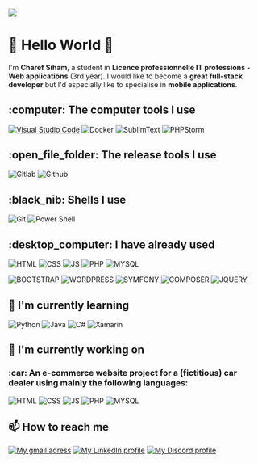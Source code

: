 ### 
<img src="http://eportfolio-csiham.mssiweb.com/media/logo.png"></img>
<br />
<h1>👋 Hello World 👋</h1>

I'm <strong>Charef Siham</strong>, a student in <strong>Licence professionnelle IT professions - Web applications</strong> (3rd year).
I would like to become a <strong>great full-stack developer</strong> but I'd especially like to specialise in <strong>mobile applications</strong>.

<h2>:computer: The computer tools I use</h2>
<p>
<a target="_blank" rel="noopener noreferrer nofollow" href="https://camo.githubusercontent.com/a0484e6383e852e622da1e934b7724921ab9b69d69246d90f899424b01f6deb1/68747470733a2f2f696d672e736869656c64732e696f2f62616467652f56697375616c25323053747564696f253230436f64652d3030373864372e7376673f7374796c653d666f722d7468652d6261646765266c6f676f3d76697375616c2d73747564696f2d636f6465266c6f676f436f6c6f723d7768697465"><img src="https://camo.githubusercontent.com/a0484e6383e852e622da1e934b7724921ab9b69d69246d90f899424b01f6deb1/68747470733a2f2f696d672e736869656c64732e696f2f62616467652f56697375616c25323053747564696f253230436f64652d3030373864372e7376673f7374796c653d666f722d7468652d6261646765266c6f676f3d76697375616c2d73747564696f2d636f6465266c6f676f436f6c6f723d7768697465" title="Visual Studio Code" alt="Visual Studio Code" data-canonical-src="https://img.shields.io/badge/Visual%20Studio%20Code-0078d7.svg?style=for-the-badge&amp;logo=visual-studio-code&amp;logoColor=white" style="max-width: 100%;"></a>
<img src="https://camo.githubusercontent.com/6b7f701cf0bea42833751b754688f1a27b6090fdf90bf2b226addff01be817f0/68747470733a2f2f696d672e736869656c64732e696f2f62616467652f646f636b65722d2532333064623765642e7376673f7374796c653d666f722d7468652d6261646765266c6f676f3d646f636b6572266c6f676f436f6c6f723d7768697465" alt="Docker" title="Docker" data-canonical-src="https://img.shields.io/badge/docker-%230db7ed.svg?style=for-the-badge&amp;logo=docker&amp;logoColor=white" style="max-width: 100%;">
<img src="https://img.shields.io/badge/sublime_text-%23575757.svg?&style=for-the-badge&logo=sublime-text&logoColor=important" alt="SublimText" title="SublimText" data-canonical-src="https://img.shields.io/badge/sublime_text-%23575757.svg?&style=for-the-badge&logo=sublime-text&logoColor=important" style="max-width: 100%;">
<img src="https://img.shields.io/badge/phpstorm-143?style=for-the-badge&logo=phpstorm&logoColor=black&color=black&labelColor=darkorchid" alt="PHPStorm" title="PhpSTorm" data-canonical-src="https://img.shields.io/badge/sublime_text-%23575757.svg?&style=for-the-badge&logo=sublime-text&logoColor=important](https://img.shields.io/badge/phpstorm-143?style=for-the-badge&logo=phpstorm&logoColor=black&color=black&labelColor=darkorchid" style="max-width: 100%;">
</p>

<h2>:open_file_folder: The release tools I use</h2>
<p>
<img src="https://img.shields.io/badge/GitLab-330F63?style=for-the-badge&logo=gitlab&logoColor=white" alt="Gitlab" title="Gitlab" data-canonical-src="https://img.shields.io/badge/GitLab-330F63?style=for-the-badge&logo=gitlab&logoColor=white" style="max-width: 100%;">
<img src="https://img.shields.io/badge/GitHub-100000?style=for-the-badge&logo=github&logoColor=white" alt="Github" title="Github" data-canonical-src="https://img.shields.io/badge/GitHub-100000?style=for-the-badge&logo=github&logoColor=white" style="max-width: 100%;">
</p>

<h2>:black_nib: Shells I use</h2>
<p>
<img src="https://img.shields.io/badge/GIT-E44C30?style=for-the-badge&logo=git&logoColor=white" alt="Git" title="Git" data-canonical-src="https://img.shields.io/badge/GIT-E44C30?style=for-the-badge&logo=git&logoColor=white" style="max-width: 100%;">
<img src="https://img.shields.io/badge/powershell-5391FE?style=for-the-badge&logo=powershell&logoColor=white" alt="Power Shell" title="Power Shell" data-canonical-src="https://img.shields.io/badge/powershell-5391FE?style=for-the-badge&logo=powershell&logoColor=white" style="max-width: 100%;">
</p>

<h2>:desktop_computer: I have already used</h2>
<p>
<img src="https://img.shields.io/badge/HTML5-E34F26?style=for-the-badge&logo=html5&logoColor=white" alt="HTML" title="HTML" data-canonical-src="https://img.shields.io/badge/HTML5-E34F26?style=for-the-badge&logo=html5&logoColor=white" style="max-width: 100%;">
<img src="https://img.shields.io/badge/CSS3-1572B6?style=for-the-badge&logo=css3&logoColor=white" alt="CSS" title="CSS" data-canonical-src="https://img.shields.io/badge/CSS3-1572B6?style=for-the-badge&logo=css3&logoColor=white" style="max-width: 100%;">
<img src="https://img.shields.io/badge/JavaScript-323330?style=for-the-badge&logo=javascript&logoColor=F7DF1E" alt="JS" title="JS" data-canonical-src="https://img.shields.io/badge/JavaScript-323330?style=for-the-badge&logo=javascript&logoColor=F7DF1E" style="max-width: 100%;">
<img src="https://img.shields.io/badge/PHP-777BB4?style=for-the-badge&logo=php&logoColor=white" alt="PHP" title="PHP" data-canonical-src="https://img.shields.io/badge/PHP-777BB4?style=for-the-badge&logo=php&logoColor=white" style="max-width: 100%;">
<img src="https://img.shields.io/badge/MySQL-005C84?style=for-the-badge&logo=mysql&logoColor=white" alt="MYSQL" title="MYSQL" data-canonical-src="https://img.shields.io/badge/MySQL-005C84?style=for-the-badge&logo=mysql&logoColor=white" style="max-width: 100%;">
</p>
<p>
<img src="https://img.shields.io/badge/Bootstrap-563D7C?style=for-the-badge&logo=bootstrap&logoColor=white" alt="BOOTSTRAP" title="BOOTSTRAP" data-canonical-src="https://img.shields.io/badge/Bootstrap-563D7C?style=for-the-badge&logo=bootstrap&logoColor=white" style="max-width: 100%;">
<img src="https://img.shields.io/badge/Wordpress-21759B?style=for-the-badge&logo=wordpress&logoColor=white" alt="WORDPRESS" title="WORDPRESS" data-canonical-src="https://img.shields.io/badge/Wordpress-21759B?style=for-the-badge&logo=wordpress&logoColor=white" style="max-width: 100%;">
<img src="https://img.shields.io/badge/Symfony-000000?style=for-the-badge&logo=Symfony&logoColor=white" alt="SYMFONY" title="SYMFONY" data-canonical-src="https://img.shields.io/badge/Symfony-000000?style=for-the-badge&logo=Symfony&logoColor=white" style="max-width: 100%;">
<img src="https://img.shields.io/badge/Composer-885630?style=for-the-badge&logo=Composer&logoColor=white" alt="COMPOSER" title="COMPOSER" data-canonical-src="https://img.shields.io/badge/Composer-885630?style=for-the-badge&logo=Composer&logoColor=white" style="max-width: 100%;">
<img src="https://img.shields.io/badge/jQuery-0769AD?style=for-the-badge&logo=jquery&logoColor=white" alt="JQUERY" title="JQUERY" data-canonical-src="https://img.shields.io/badge/jQuery-0769AD?style=for-the-badge&logo=jquery&logoColor=white" style="max-width: 100%;">
</p>

<h2>🌱 I'm currently learning</h2>
<p>
<img src="https://img.shields.io/badge/Python-FFD43B?style=for-the-badge&logo=python&logoColor=blue" alt="Python" title="Python" data-canonical-src="https://img.shields.io/badge/Python-FFD43B?style=for-the-badge&logo=python&logoColor=blue" style="max-width: 100%;">
<img src="https://img.shields.io/badge/java-%23ED8B00.svg?style=for-the-badge&logo=openjdk&logoColor=white" alt="Java" title="Java" data-canonical-src="https://img.shields.io/badge/java-%23ED8B00.svg?style=for-the-badge&logo=openjdk&logoColor=white" style="max-width: 100%;">
<img src="https://img.shields.io/badge/c%23-%23239120.svg?style=for-the-badge&logo=c-sharp&logoColor=white" alt="C#" title="C#" data-canonical-src="https://img.shields.io/badge/c%23-%23239120.svg?style=for-the-badge&logo=c-sharp&logoColor=white" style="max-width: 100%;">
<img src="https://img.shields.io/badge/Xamarin-3199DC?style=for-the-badge&logo=xamarin&logoColor=white" alt="Xamarin" title="Xamarin" data-canonical-src="https://img.shields.io/badge/Xamarin-3199DC?style=for-the-badge&logo=xamarin&logoColor=white" style="max-width: 100%;">
</p>

<h2>🔭 I'm currently working on</h2>
<h3>:car: An e-commerce website project for a (fictitious) car dealer using mainly the following languages:</h3>
<p>
<img src="https://img.shields.io/badge/HTML5-E34F26?style=for-the-badge&logo=html5&logoColor=white" alt="HTML" title="HTML" data-canonical-src="https://img.shields.io/badge/HTML5-E34F26?style=for-the-badge&logo=html5&logoColor=white" style="max-width: 100%;">
<img src="https://img.shields.io/badge/CSS3-1572B6?style=for-the-badge&logo=css3&logoColor=white" alt="CSS" title="CSS" data-canonical-src="https://img.shields.io/badge/CSS3-1572B6?style=for-the-badge&logo=css3&logoColor=white" style="max-width: 100%;">
<img src="https://img.shields.io/badge/JavaScript-323330?style=for-the-badge&logo=javascript&logoColor=F7DF1E" alt="JS" title="JS" data-canonical-src="https://img.shields.io/badge/JavaScript-323330?style=for-the-badge&logo=javascript&logoColor=F7DF1E" style="max-width: 100%;">
<img src="https://img.shields.io/badge/PHP-777BB4?style=for-the-badge&logo=php&logoColor=white" alt="PHP" title="PHP" data-canonical-src="https://img.shields.io/badge/PHP-777BB4?style=for-the-badge&logo=php&logoColor=white" style="max-width: 100%;">
<img src="https://img.shields.io/badge/MySQL-005C84?style=for-the-badge&logo=mysql&logoColor=white" alt="MYSQL" title="MYSQL" data-canonical-src="https://img.shields.io/badge/MySQL-005C84?style=for-the-badge&logo=mysql&logoColor=white" style="max-width: 100%;">
</p>

<h2>📫 How to reach me</h2>
<p>
<a target="_blank" rel="noopener noreferrer nofollow" href="mailto:sihamcharef.mssiweb@gmail.com"><img src="https://camo.githubusercontent.com/571384769c09e0c66b45e39b5be70f68f552db3e2b2311bc2064f0d4a9f5983b/68747470733a2f2f696d672e736869656c64732e696f2f62616467652f476d61696c2d4431343833363f7374796c653d666f722d7468652d6261646765266c6f676f3d676d61696c266c6f676f436f6c6f723d7768697465" alt="My gmail adress" title="My Gmail adress" data-canonical-src="https://img.shields.io/badge/Gmail-D14836?style=for-the-badge&amp;logo=gmail&amp;logoColor=white" style="max-width: 100%;"></a>
<a target="_blank" rel="noopener noreferrer nofollow" href="https://www.linkedin.com/in/siham-charef-7417a9229/"><img src="https://camo.githubusercontent.com/7e1a1a039c75a7c4d2a91d7f97bf0a1c2adcf7cb49b7dbbfc02963a4f9fdaca4/68747470733a2f2f696d672e736869656c64732e696f2f62616467652f6c696e6b6564696e2d2532333030373742352e7376673f7374796c653d666f722d7468652d6261646765266c6f676f3d6c696e6b6564696e266c6f676f436f6c6f723d7768697465" alt="My LinkedIn profile" title="My LinkedIn profile" data-canonical-src="https://img.shields.io/badge/linkedin-%230077B5.svg?style=for-the-badge&amp;logo=linkedin&amp;logoColor=white" style="max-width: 100%;"></a>
<a dir="auto" target="_blank" rel="noopener noreferrer nofollow" href="https://discord.com/users/888358409030754304"><img src="https://camo.githubusercontent.com/5c744364d84d58178044a9ab799895f95cc470ed02a99e0e1d7c353282f460f5/68747470733a2f2f696d672e736869656c64732e696f2f62616467652f446973636f72642d2532333538363546322e7376673f7374796c653d666f722d7468652d6261646765266c6f676f3d646973636f7264266c6f676f436f6c6f723d7768697465" alt="My Discord profile" title="My Discord profile" data-canonical-src="https://img.shields.io/badge/Discord-%235865F2.svg?style=for-the-badge&amp;logo=discord&amp;logoColor=white" style="max-width: 100%;"></a>
</p>



<!--
**SihamWeb/SihamWeb** is a ✨ _special_ ✨ repository because its `README.md` (this file) appears on your GitHub profile.

Here are some ideas to get you started:

- 🔭 I’m currently working on ...
- 🌱 I’m currently learning ...
- 👯 I’m looking to collaborate on ...
- 🤔 I’m looking for help with ...
- 💬 Ask me about ...
- 📫 How to reach me: ...
- 😄 Pronouns: ...
- ⚡ Fun fact: ...
-->
